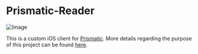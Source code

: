 Prismatic-Reader
================
![Image](http://cl.ly/image/0C1b3O2y1T1A/pmini.png)

This is a custom iOS client for [Prismatic](http://getprismatic.com). More details regarding the purpose of this project can be found [here](http://buza.mitplw.com/xxxxxxx/).


